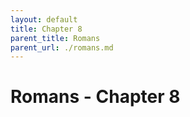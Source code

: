 ```yaml
---
layout: default
title: Chapter 8
parent_title: Romans
parent_url: ./romans.md
---
```


# Romans - Chapter 8
